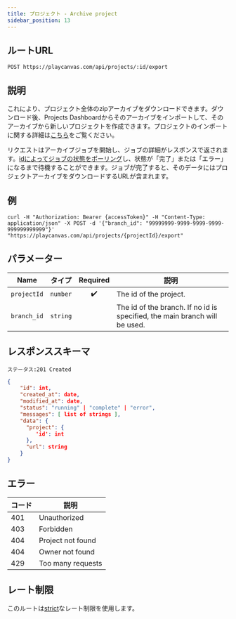```yaml
---
title: プロジェクト - Archive project
sidebar_position: 13
---
```


## ルートURL

```none
POST https://playcanvas.com/api/projects/:id/export
```

## 説明

これにより、プロジェクト全体のzipアーカイブをダウンロードできます。ダウンロード後、Projects Dashboardからそのアーカイブをインポートして、そのアーカイブから新しいプロジェクトを作成できます。プロジェクトのインポートに関する詳細は[こちら][3]をご覧ください。

リクエストはアーカイブジョブを開始し、ジョブの詳細がレスポンスで返されます。[idによってジョブの状態をポーリング][2]し、状態が「完了」または「エラー」になるまで待機することができます。ジョブが完了すると、そのデータにはプロジェクトアーカイブをダウンロードするURLが含まれます。

## 例

```none
curl -H "Authorization: Bearer {accessToken}" -H "Content-Type: application/json" -X POST -d '{"branch_id": "99999999-9999-9999-9999-999999999999"}' "https://playcanvas.com/api/projects/{projectId}/export"
```

## パラメーター

| Name        | タイプ     | Required | 説明                                                                |
| ----------- | -------- | :------: | -------------------------------------------------------------------------- |
| `projectId` | `number` | ✔️      | The id of the project.                                                     |
| `branch_id` | `string` |          | The id of the branch. If no id is specified, the main branch will be used. |

## レスポンススキーマ

```none
ステータス:201 Created
```

```json
{
    "id": int,
    "created_at": date,
    "modified_at": date,
    "status": "running" | "complete" | "error",
    "messages": [ list of strings ],
    "data": {
      "project": {
         'id': int
      },
      "url": string
    }
}
```

## エラー

| コード | 説明       |
| ---- | ----------------- |
| 401  | Unauthorized      |
| 403  | Forbidden         |
| 404  | Project not found |
| 404  | Owner not found   |
| 429  | Too many requests |

## レート制限

このルートは[strict][1]なレート制限を使用します。

[1]: /user-manual/api#rate-limiting
[2]: /user-manual/api/job-get
[3]: /user-manual/profile/projects/#import-project
